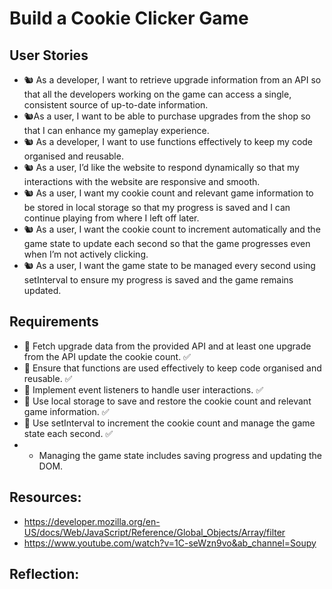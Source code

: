 # Build a Cookie Clicker Game

## User Stories
- 🐿️ As a developer, I want to retrieve upgrade information from an API so that all the developers working on the game can access a single, consistent source of up-to-date information.
- 🐿️As a user, I want to be able to purchase upgrades from the shop so that I can enhance my gameplay experience.
- 🐿️ As a developer, I want to use functions effectively to keep my code organised and reusable.
- 🐿️ As a user, I’d like the website to respond dynamically so that my interactions with the website are responsive and smooth.
- 🐿️ As a user, I want my cookie count and relevant game information to be stored in local storage so that my progress is saved and I can continue playing from where I left off later.
- 🐿️ As a user, I want the cookie count to increment automatically and the game state to update each second so that the game progresses even when I’m not actively clicking.
- 🐿️ As a user, I want the game state to be managed every second using setInterval to ensure my progress is saved and the game remains updated.

## Requirements
- 🎯 Fetch upgrade data from the provided API and at least one upgrade from the API update the cookie count. ✅
- 🎯 Ensure that functions are used effectively to keep code organised and reusable. ✅
- 🎯 Implement event listeners to handle user interactions. ✅ 
- 🎯 Use local storage to save and restore the cookie count and relevant game information. ✅
- 🎯 Use setInterval to increment the cookie count and manage the game state each second. ✅
- - Managing the game state includes saving progress and updating the DOM.

## Resources:
- https://developer.mozilla.org/en-US/docs/Web/JavaScript/Reference/Global_Objects/Array/filter
- https://www.youtube.com/watch?v=1C-seWzn9vo&ab_channel=Soupy 

## Reflection:

